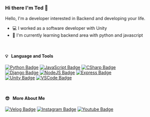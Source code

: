 ### Hi there I'm Ted 👋

Hello, I'm a developer interested in Backend and developing your life.

- 💻 I worked as a software developer with Unity
- 🌱 I'm currently learning backend area with python and javascript

<br>

#### 💡 &nbsp; Language and Tools
[![Python Badge](http://img.shields.io/badge/Python-3776ab?style=flat&logo=python&logoColor=white)](https://www.python.org/)
[![JavaScript Badge](http://img.shields.io/badge/JavaScript-F7DF1E?style=flat&logo=javascript&logoColor=white)](https://developer.mozilla.org/ko/docs/Web/JavaScript)
[![CSharp Badge](http://img.shields.io/badge/CSharp-239120?style=flat&logo=csharp&logoColor=white)](https://docs.microsoft.com/en-us/dotnet/csharp/) <br>
[![Django Badge](http://img.shields.io/badge/Django-092E20?style=flat&logo=django&logoColor=white)](https://www.djangoproject.com/)
[![NodeJS Badge](http://img.shields.io/badge/Node.JS-339933?style=flat&logo=node.js&logoColor=white)](https://nodejs.org/ko/)
[![Express Badge](http://img.shields.io/badge/Express-000000?style=flat&logo=express&logoColor=white)](https://expressjs.com/ko/) <br>
[![Unity Badge](http://img.shields.io/badge/Unity-black?style=flat&logo=unity&logoColor=white)](https://unity.com/)
[![VSCode Badge](http://img.shields.io/badge/VSCode-007acc?style=flat&logo=visualstudiocode&logoColor=white)](https://code.visualstudio.com/)

<br>

#### 😎 &nbsp; More About Me
  
[![Velog Badge](http://img.shields.io/badge/Velog-72d4ac?style=flat&logo=storyblok&logoColor=white)](https://velog.io/@hayejun1013)
[![Instagram Badge](http://img.shields.io/badge/Instagram-e4405f?style=flat&logo=instagram&logoColor=white&link=https://www.instagram.com/tedjunny/)](https://www.instagram.com/tedjunny/)
[![Youtube Badge](https://img.shields.io/badge/Youtube-ea4335?style=flat&logo=youtube&logoColor=white)](https://www.youtube.com/channel/UCgcU3CBa9OeUFB1RhJPHLRw)
